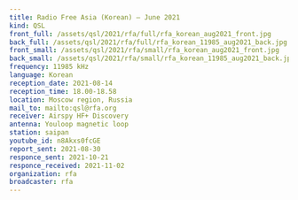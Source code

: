 ```yaml
---
title: Radio Free Asia (Korean) — June 2021
kind: QSL
front_full: /assets/qsl/2021/rfa/full/rfa_korean_aug2021_front.jpg
back_full: /assets/qsl/2021/rfa/full/rfa_korean_11985_aug2021_back.jpg
front_small: /assets/qsl/2021/rfa/small/rfa_korean_aug2021_front.jpg
back_small: /assets/qsl/2021/rfa/small/rfa_korean_11985_aug2021_back.jpg
frequency: 11985 kHz
language: Korean
reception_date: 2021-08-14
reception_time: 18.00-18.58
location: Moscow region, Russia
mail_to: mailto:qsl@rfa.org
receiver: Airspy HF+ Discovery
antenna: Youloop magnetic loop
station: saipan
youtube_id: n8Akxs0fcGE
report_sent: 2021-08-30
responce_sent: 2021-10-21
responce_received: 2021-11-02
organization: rfa
broadcaster: rfa
---
```


